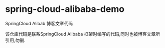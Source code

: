 # spring-cloud-alibaba-demo
SpringCloud Alibab 博客文章代码

该仓库代码是联系SpringCloud Alibaba 框架时编写的代码,同时也被博客文章所引用,勿删.
